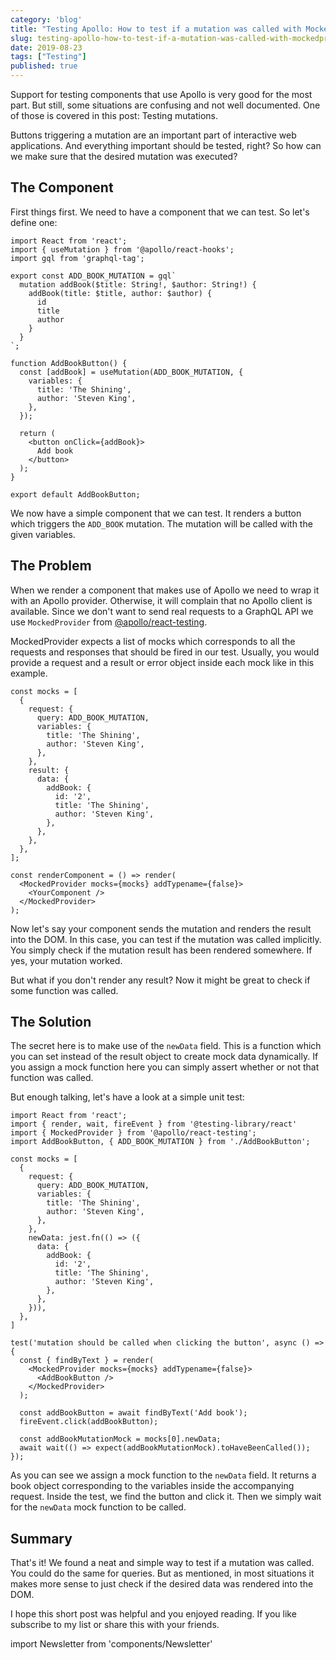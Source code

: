 ```yaml
---
category: 'blog'
title: "Testing Apollo: How to test if a mutation was called with MockedProvider?"
slug: testing-apollo-how-to-test-if-a-mutation-was-called-with-mockedprovider
date: 2019-08-23
tags: ["Testing"]
published: true
---
```


Support for testing components that use Apollo is very good for the most part. But still, some situations are confusing and not well documented. One of those is covered in this post: Testing mutations.

Buttons triggering a mutation are an important part of interactive web applications. And everything important should be tested, right? So how can we make sure that the desired mutation was executed?

## The Component

First things first. We need to have a component that we can test. So let's define one:

    import React from 'react';
    import { useMutation } from '@apollo/react-hooks';
    import gql from 'graphql-tag';

    export const ADD_BOOK_MUTATION = gql`
      mutation addBook($title: String!, $author: String!) {
        addBook(title: $title, author: $author) {
          id
          title
          author
        }
      }
    `;

    function AddBookButton() {
      const [addBook] = useMutation(ADD_BOOK_MUTATION, {
        variables: {
          title: 'The Shining',
          author: 'Steven King',
        },
      });

      return (
        <button onClick={addBook}>
          Add book
        </button>
      );
    }

    export default AddBookButton;


We now have a simple component that we can test. It renders a button which triggers the `ADD_BOOK` mutation. The mutation will be called with the given variables.

## The Problem

When we render a component that makes use of Apollo we need to wrap it with an Apollo provider. Otherwise, it will complain that no Apollo client is available. Since we don't want to send real requests to a GraphQL API we use `MockedProvider` from [@apollo/react-testing](https://www.apollographql.com/docs/react/api/react-testing/).

MockedProvider expects a list of mocks which corresponds to all the requests and responses that should be fired in our test. Usually, you would provide a request and a result or error object inside each mock like in this example.

    const mocks = [
      {
        request: {
          query: ADD_BOOK_MUTATION,
          variables: {
            title: 'The Shining',
            author: 'Steven King',
          },
        },
        result: {
          data: {
            addBook: {
              id: '2',
              title: 'The Shining',
              author: 'Steven King',
            },
          },
        },
      },
    ];

    const renderComponent = () => render(
      <MockedProvider mocks={mocks} addTypename={false}>
        <YourComponent />
      </MockedProvider>
    );


Now let's say your component sends the mutation and renders the result into the DOM. In this case, you can test if the mutation was called implicitly. You simply check if the mutation result has been rendered somewhere. If yes, your mutation worked.

But what if you don't render any result? Now it might be great to check if some function was called.

## The Solution

The secret here is to make use of the `newData` field. This is a function which you can set instead of the result object to create mock data dynamically. If you assign a mock function here you can simply assert whether or not that function was called.

But enough talking, let's have a look at a simple unit test:

    import React from 'react';
    import { render, wait, fireEvent } from '@testing-library/react'
    import { MockedProvider } from '@apollo/react-testing';
    import AddBookButton, { ADD_BOOK_MUTATION } from './AddBookButton';

    const mocks = [
      {
        request: {
          query: ADD_BOOK_MUTATION,
          variables: {
            title: 'The Shining',
            author: 'Steven King',
          },
        },
        newData: jest.fn(() => ({
          data: {
            addBook: {
              id: '2',
              title: 'The Shining',
              author: 'Steven King',
            },
          },
        })),
      },
    ]

    test('mutation should be called when clicking the button', async () => {
      const { findByText } = render(
        <MockedProvider mocks={mocks} addTypename={false}>
          <AddBookButton />
        </MockedProvider>
      );

      const addBookButton = await findByText('Add book');
      fireEvent.click(addBookButton);

      const addBookMutationMock = mocks[0].newData;
      await wait(() => expect(addBookMutationMock).toHaveBeenCalled());
    });


As you can see we assign a mock function to the `newData` field. It returns a book object corresponding to the variables inside the accompanying request. Inside the test, we find the button and click it. Then we simply wait for the `newData` mock function to be called.

## Summary

That's it! We found a neat and simple way to test if a mutation was called. You could do the same for queries. But as mentioned, in most situations it makes more sense to just check if the desired data was rendered into the DOM.

I hope this short post was helpful and you enjoyed reading. If you like subscribe to my list or share this with your friends.

import Newsletter from 'components/Newsletter'

<Newsletter formId="1499362:x4g7a4"/>